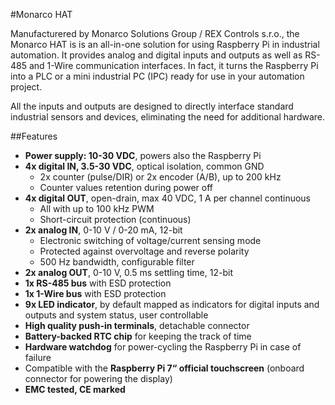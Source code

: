 <!--
---
name: Monarco HAT
class: board
type: adc, dac, io, led, com, rtc, power, motor
formfactor: HAT
manufacturer: Monarco
description: Industrial I/O for the Raspberry Pi
url: https://monarco.io
github: https://github.com/monarco
schematic: http://www.monarco.io/docs/Monarco-HAT-Hardware-Reference-Manual.pdf
buy: https://www.monarco.io/#buy-monarco-hat
image: 'monarco-hat.png'
pincount: 40
eeprom: yes
power:
  '2':
ground:
  '6':
  '9':
  '14':
  '20':
  '25':
  '30':
  '34':
  '39':
pin:
  '3':
    mode: i2c
  '5':
    mode: i2c
  '8':
    name: RS-485, can be disabled
    mode: uart
  '10':
    name: RS-485, can be disabled
    mode: uart
  '19':
    mode: spi
  '21':
    mode: spi
  '23':
    mode: spi
  '24':
    mode: spi
  '37':
    name: ID EEPROM write enable
    mode: output
    active: low
  '38':
    name: MCU bootloader enable
    mode: output
    active: high
  '40':
    name: MCU RESETn
    mode: output
    active: low
i2c:
  '0x18':
    name: Real Time Clock Module
    device: MCP79410
  '0x6f':
    name: 1-Wire Interface Controller
    device: DS2482-100
-->
#Monarco HAT

Manufacturered by Monarco Solutions Group / REX Controls s.r.o., the Monarco HAT is is an all-in-one solution for using Raspberry Pi in industrial automation. It provides analog and digital inputs and outputs as well as RS-485 and 1-Wire communication interfaces. In fact, it turns the Raspberry Pi into a PLC or a mini industrial PC (IPC) ready for use in your automation project.

All the inputs and outputs are designed to directly interface standard industrial sensors and devices, eliminating the need for additional hardware. 

##Features

- **Power supply: 10-30 VDC**, powers also the Raspberry Pi
- **4x digital IN, 3.5-30 VDC**, optical isolation, common GND
    - 2x counter (pulse/DIR) or 2x encoder (A/B), up to 200 kHz
    - Counter values retention during power off
- **4x digital OUT**, open-drain, max 40 VDC, 1 A per channel continuous
    - All with up to 100 kHz PWM
    - Short-circuit protection (continuous)
- **2x analog IN**, 0-10 V / 0-20 mA, 12-bit
    - Electronic switching of voltage/current sensing mode
    - Protected against overvoltage and reverse polarity
    - 500 Hz bandwidth, configurable filter
- **2x analog OUT**, 0-10 V, 0.5 ms settling time, 12-bit
- **1x RS-485 bus** with ESD protection
- **1x 1-Wire bus** with ESD protection
- **9x LED indicator**, by default mapped as indicators for digital inputs and outputs and system status, user controllable
- **High quality push-in terminals**, detachable connector
- **Battery-backed RTC chip** for keeping the track of time
- **Hardware watchdog** for power-cycling the Raspberry Pi in case of failure
- Compatible with the **Raspberry Pi 7“ official touchscreen** (onboard connector for powering the display)
- **EMC tested, CE marked**